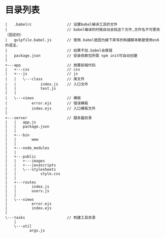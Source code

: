 # 目录列表

    |   .babelrc                // 设置babel编译工具的文件
	|                           // babel编译的时候自动会找这个文件,文件名不可更改（固定的）
	|   gulpfile.babel.js       // 使用.babel是因为接下来写的构建脚本都是使用es6的语法，
	|                           // 如果不加.babel会报错
	|   package.json            // 安装依赖包所需 npm init可自动创建
	|
	+---app                     // 放置前端代码
	|   +---css                 // css
	|   +---js                  // js
	|   |   \---class           // 类文件
	|   |           index.js    // 入口文件
	|   |           test.js
	|   |
	|   \---views               // 模板
	|           error.ejs       // 错误模板
	|           index.ejs       // 入口模板文件
	|
	+---server                  // 服务器目录
	|   |   app.js
	|   |   package.json
	|   |
	|   +---bin
	|   |       www
	|   |
	|   +---node_modules
	|   |
	|   +---public
	|   |   +---images
	|   |   +---javascripts
	|   |   \---stylesheets
	|   |           style.css
	|   |
	|   +---routes
	|   |       index.js
	|   |       users.js
	|   |
	|   \---views
	|           error.ejs
	|           index.ejs
	|
	\---tasks                   // 构建工具目录
	    |
	    \---util
	           args.js

